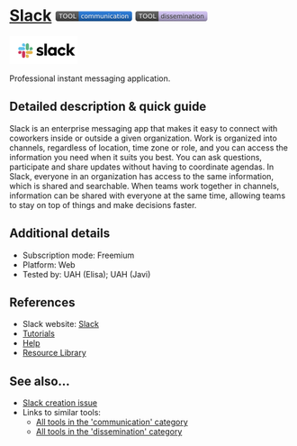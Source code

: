 # [Slack](https://slack.com/) [<img src="images/communication.png" align="bottom">](https://github.com/e-CLOSE/Toolbox/issues?q=label%3A01_TOOL+label%3Acommunication) [<img src="images/dissemination.png" align="bottom">](https://github.com/e-CLOSE/Toolbox/issues?q=label%3A01_TOOL+label%3Adissemination)

[<img src="images/Slack.png" align="bottom" height="50" alt="Slack Logo">](https://slack.com/)

Professional instant messaging application.


## Detailed description & quick guide

Slack is an enterprise messaging app that makes it easy to connect with coworkers inside or outside a given organization. Work is organized into channels, regardless of location, time zone or role, and you can access the information you need when it suits you best. You can ask questions, participate and share updates without having to coordinate agendas. In Slack, everyone in an organization has access to the same information, which is shared and searchable. When teams work together in channels, information can be shared with everyone at the same time, allowing teams to stay on top of things and make decisions faster. 


## Additional details

- Subscription mode: Freemium
- Platform: Web
- Tested by: UAH (Elisa); UAH (Javi)


## References

- Slack website: [Slack](https://slack.com/)
- [Tutorials](https://slack.com/intl/es-es/help/categories/360000049063)
- [Help](https://slack.com/intl/es-es/help)
- [Resource Library](https://slack.com/intl/es-es/resources)


## See also...

- [Slack creation issue](https://github.com/e-CLOSE/Toolbox/issues/160)
- Links to similar tools:
  - [All tools in the 'communication' category](https://github.com/e-CLOSE/Toolbox/issues?q=label%3A01_TOOL+label%3Acommunication)
  - [All tools in the 'dissemination' category](https://github.com/e-CLOSE/Toolbox/issues?q=label%3A01_TOOL+label%3Adissemination)
